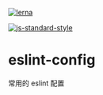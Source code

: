 [![lerna](https://img.shields.io/badge/maintained%20with-lerna-cc00ff.svg)](https://lerna.js.org/)

[![js-standard-style](https://img.shields.io/badge/code%20style-standard-brightgreen.svg)](http://standardjs.com)

# eslint-config

常用的 eslint 配置
